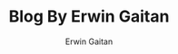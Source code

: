 ---
slogan: Coding apps for fun!
author: Erwin Gaitan
authorWebsite: https://goerwin.co
title: Blog By Erwin Gaitan
description: Personal Blog by Erwin Gaitan
logo: https://www.goerwin.co/favicon.2ffaed93a60f96abd18e6d71ef564314.png
authorImg: require(/junior.png)
blogName: GOErwin
baseUrl: /
postsPerPage: 3
---